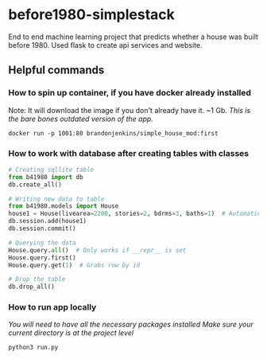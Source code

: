 # before1980-simplestack
End to end machine learning project that predicts whether a house was built before 1980. Used flask to create api services and website. 

## Helpful commands

### How to spin up container, if you have docker already installed

Note: It will download the image if you don't already have it. ~1 Gb.
_This is the bare bones outdated version of the app._

```
docker run -p 1001:80 brandonjenkins/simple_house_mod:first
```

### How to work with database after creating tables with classes
```python
# Creating sqllite table
from b41980 import db
db.create_all()

# Writing new data to table
from b41980.models import House
house1 = House(livearea=2200, stories=2, bdrms=3, baths=1)  # Automatically created id
db.session.add(house1)
db.session.commit()

# Querying the data
House.query.all()  # Only works if __repr__ is set
House.query.first()
House.query.get(1)  # Grabs row by id

# Drop the table
db.drop_all()
```

### How to run app locally

_You will need to have all the necessary packages installed_
_Make sure your current directory is at the project level_

```
python3 run.py
```